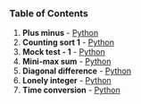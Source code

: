 ### Table of Contents
1. __Plus minus__ - [Python](Plus%20Minus.py)
1. __Counting sort 1__ - [Python](Counting%20Sort%201.py)
1. __Mock test - 1__ - [Python](Mock%20Test%20-%201.py)
1. __Mini-max sum__ - [Python](Mini-Max%20Sum.py)
1. __Diagonal difference__ - [Python](Diagonal%20Difference.py)
1. __Lonely integer__ - [Python](Lonely%20Integer.py)
1. __Time conversion__ - [Python](Time%20Conversion.py)

